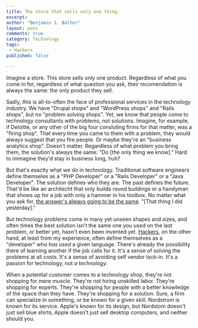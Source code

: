 ```yaml
---
title: The store that sells only one thing.
excerpt: 
author: "Benjamin J. Balter"
layout: post
comments: true
category: Technology
tags: 
 - Hackers
published: false

---
```


Imagine a store. This store sells only one product. Regardless of what you come in for, regardless of what question you ask, their recomendation is always the same: the only product they sell.

Sadly, this is all-to-often the face of professional services in the technology industry. We have "Drupal shops" and "WordPress shops" and "Rails shops", but no "problem solving shops". Yet, we know that people come to technology consultants with problems, not solutions. Imagine, for example, if Deloitte, or any other of the big four consluting firms for that matter, was a "firing shop". That every time you came to them with a problem, they would always suggest that you fire people. Or maybe they're an "business analytics shop". Doesn't matter. Regardless of what problem you bring them, the solution's always the same: "Do [the only thing we know]." Hard to immagine they'd stay in business long, huh?

But that's exactly what we do in technology. Traditional software engineers define themseles as a "PHP Developer" or a "Rails Developer" or a "Java Developer". The solution defines who they are. The past defines the future. That'd be like an architecht that only builds round buildings or a handyman that shows up for a job with only a hammer in his toolbox. No matter what you ask for, [the answer's always going to be the same](http://xkcd.com/801/). "[That thing I did yesterday]."

But technology problems come in many yet unseen shapes and sizes, and often times the best solution isn't the same one you used on the last problem, or better yet, hasn't even been invented yet. [Hackers](http://ben.balter.com/2013/02/16/what-is-a-hacker/), on the other hand, at least from my experience, often define themselves as a "developer" who *has used* a given language. There's already the possibility there of learning another if the job calls for it. It's a sense of solving the problems at all costs. It's a sense of avoiding self vendor lock-in. It's a passion for technology, not *a technology*.

When a potential customer comes to a technology shop, they're not shopping for mere muscle. They're not hiring unskilled labor. They're shopping for experts. They're shopping for people with a better knowledge of the space than they have. They're shopping for a solution. Sure, a firm can specialize in something, or be known for a given skill. Nordstrom is known for its service. Apple's known for its design, but Nordstom doesn't just sell blue shirts, Apple doesn't just sell desktop computers, and neither should you. 
